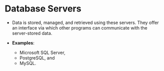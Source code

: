 # Database Servers

* Data is stored, managed, and retrieved using these servers. They offer an interface via which other programs can communicate with the server-stored data. 

* __Examples__: 
    - Microsoft SQL Server, 
    - PostgreSQL, and 
    - MySQL.